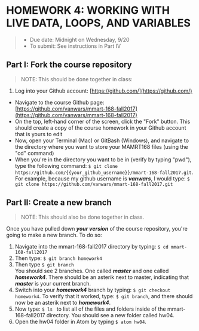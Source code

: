 # HOMEWORK 4: WORKING WITH LIVE DATA, LOOPS, AND VARIABLES
> * Due date: Midnight on Wednesday, 9/20
> * To submit: See instructions in Part IV

## Part I: Fork the course repository
> NOTE: This should be done together in class:

1. Log into your Github account: [https://github.com/](https://github.com/)
* Navigate to the course Github page: [https://github.com/vanwars/mmart-168-fall2017](https://github.com/vanwars/mmart-168-fall2017)
* On the top, left-hand corner of the screen, click the "Fork" button. This
  should create a copy of the course homework in your Github account that is yours to edit
* Now, open your Terminal (Mac) or GitBash (Windows), and navigate to the directory
 where you want to store your MAMRT168 files (using the "cd" command)
* When you're in the directory you want to be in (verify by typing "pwd"), type the following
command: `$ git clone https://github.com/{{your_github_username}}/mmart-168-fall2017.git`.<br> For example, because my github username is ***vanwars***, I would type: `$ git clone https://github.com/vanwars/mmart-168-fall2017.git`

## Part II: Create a new branch
> NOTE: This should also be done together in class.

Once you have pulled down ***your version*** of the course repository, you're going to make a new branch. To do so:

1. Navigate into the mmart-168-fall2017 directory by typing: `$ cd mmart-168-fall2017`
2. Then type: `$ git branch homework4`
3. Then type `$ git branch`<br>You should see 2 branches. One called ***master*** and one called ***homework4***. There should be an asterik next to master, indicating that ***master*** is your current branch.
4. Switch into your ***homework4*** branch by typing: `$ git checkout homework4`. To verify that it worked, type: `$ git branch`, and there should now be an asterik next to ***homework4***.
5. Now type: `$ ls ` to list all of the files and folders inside of the mmart-168-fall2017 directory. You should see a new folder called hw04.
6. Open the hw04 folder in Atom by typing `$ atom hw04`.

